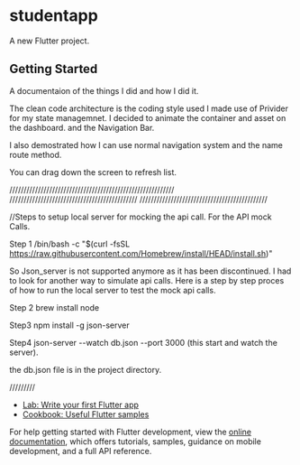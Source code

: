 # studentapp

A new Flutter project.

## Getting Started

A documentaion of the things I did and how I did it.

The clean code architecture is the coding style used
I made use of Privider for my state managemnet.
I decided to animate the container and asset on the dashboard.  and the Navigation Bar.

I also demostrated how I can use normal navigation system and the name route method.

You can drag down the screen to refresh list.







//////////////////////////////////////////////////////////
/////////////////////////////////////////////
/////////////////////////////////////////////

//Steps to setup local server for mocking the api call.
For the API mock Calls.


Step 1
/bin/bash -c "$(curl -fsSL https://raw.githubusercontent.com/Homebrew/install/HEAD/install.sh)"

So Json_server is not supported anymore as it has been discontinued. I had to look for another way to simulate api calls. Here is  a step by step proces of how to run the local server to test the mock api calls.

Step 2
brew install node

Step3
npm install -g json-server

Step4
json-server --watch db.json --port 3000 (this start and watch the server).

the db.json file is in the project directory.








/////////
- [Lab: Write your first Flutter app](https://docs.flutter.dev/get-started/codelab)
- [Cookbook: Useful Flutter samples](https://docs.flutter.dev/cookbook)

For help getting started with Flutter development, view the
[online documentation](https://docs.flutter.dev/), which offers tutorials,
samples, guidance on mobile development, and a full API reference.
